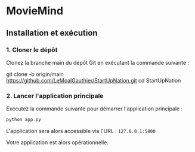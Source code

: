 # MovieMind

## Installation et exécution

### 1. Cloner le dépôt

Clonez la branche main du dépôt Git en exécutant la commande suivante :

git clone -b origin/main https://github.com/LeMoalGauthier/StartUpNation.git
cd StartUpNation

### 2. Lancer l'application principale

Exécutez la commande suivante pour démarrer l'application principale :

```bash
python app.py
```

L'application sera alors accessible via l'URL : ```127.0.0.1:5000```

Votre application est alors opérationnelle.